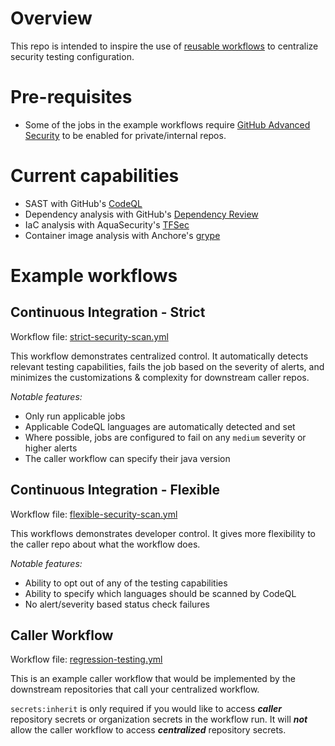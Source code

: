 # Overview
This repo is intended to inspire the use of [reusable workflows](https://docs.github.com/en/actions/using-workflows/reusing-workflows) to centralize security testing configuration.

# Pre-requisites
- Some of the jobs in the example workflows require [GitHub Advanced Security](https://docs.github.com/en/get-started/learning-about-github/about-github-advanced-security) to be enabled for private/internal repos.

# Current capabilities
- SAST with GitHub's [CodeQL](https://codeql.github.com/)
- Dependency analysis with GitHub's [Dependency Review](https://docs.github.com/en/code-security/supply-chain-security/understanding-your-software-supply-chain/about-dependency-review)
- IaC analysis with AquaSecurity's [TFSec](https://github.com/aquasecurity/tfsec)
- Container image analysis with Anchore's [grype](https://github.com/anchore/scan-action)

# Example workflows
## Continuous Integration - Strict
Workflow file: [strict-security-scan.yml](https://github.com/callmegreg-demo-org/my-reusable-workflows/blob/main/.github/workflows/strict-security-scan.yml)

This workflow demonstrates centralized control. It automatically detects relevant testing capabilities, fails the job based on the severity of alerts, and minimizes the customizations & complexity for downstream caller repos.

_Notable features:_
- Only run applicable jobs
- Applicable CodeQL languages are automatically detected and set
- Where possible, jobs are configured to fail on any `medium` severity or higher alerts
- The caller workflow can specify their java version

## Continuous Integration - Flexible
Workflow file: [flexible-security-scan.yml](https://github.com/callmegreg-demo-org/my-reusable-workflows/blob/main/.github/workflows/flexible-security-scan.yml)

This workflows demonstrates developer control. It gives more flexibility to the caller repo about what the workflow does.

_Notable features:_
- Ability to opt out of any of the testing capabilities
- Ability to specify which languages should be scanned by CodeQL
- No alert/severity based status check failures

## Caller Workflow
Workflow file: [regression-testing.yml](https://github.com/callmegreg-demo-org/my-reusable-workflows/blob/main/.github/workflows/regression-testing.yml)

This is an example caller workflow that would be implemented by the downstream repositories that call your centralized workflow.

`secrets:inherit` is only required if you would like to access **_caller_** repository secrets or organization secrets in the workflow run. It will **_not_** allow the caller workflow to access **_centralized_** repository secrets.
